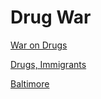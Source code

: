 # Drug War

[War on Drugs](../../2017/06/war-on-drugs.md)

[Drugs, Immigrants](../../2017/08/drugs-immigrants.md)

[Baltimore](../../tweets/2019/week.31.html#baltimore)

